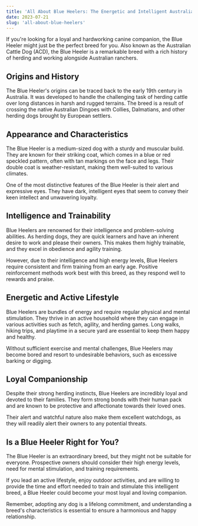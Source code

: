 ```yaml
---
title: 'All About Blue Heelers: The Energetic and Intelligent Australian Cattle Dog'
date: 2023-07-21
slug: 'all-about-blue-heelers'
---
```


If you're looking for a loyal and hardworking canine companion, the Blue Heeler might just be the perfect breed for you. Also known as the Australian Cattle Dog (ACD), the Blue Heeler is a remarkable breed with a rich history of herding and working alongside Australian ranchers.

## Origins and History

The Blue Heeler's origins can be traced back to the early 19th century in Australia. It was developed to handle the challenging task of herding cattle over long distances in harsh and rugged terrains. The breed is a result of crossing the native Australian Dingoes with Collies, Dalmatians, and other herding dogs brought by European settlers.

## Appearance and Characteristics

The Blue Heeler is a medium-sized dog with a sturdy and muscular build. They are known for their striking coat, which comes in a blue or red speckled pattern, often with tan markings on the face and legs. Their double coat is weather-resistant, making them well-suited to various climates.

One of the most distinctive features of the Blue Heeler is their alert and expressive eyes. They have dark, intelligent eyes that seem to convey their keen intellect and unwavering loyalty.

## Intelligence and Trainability

Blue Heelers are renowned for their intelligence and problem-solving abilities. As herding dogs, they are quick learners and have an inherent desire to work and please their owners. This makes them highly trainable, and they excel in obedience and agility training.

However, due to their intelligence and high energy levels, Blue Heelers require consistent and firm training from an early age. Positive reinforcement methods work best with this breed, as they respond well to rewards and praise.

## Energetic and Active Lifestyle

Blue Heelers are bundles of energy and require regular physical and mental stimulation. They thrive in an active household where they can engage in various activities such as fetch, agility, and herding games. Long walks, hiking trips, and playtime in a secure yard are essential to keep them happy and healthy.

Without sufficient exercise and mental challenges, Blue Heelers may become bored and resort to undesirable behaviors, such as excessive barking or digging.

## Loyal Companionship

Despite their strong herding instincts, Blue Heelers are incredibly loyal and devoted to their families. They form strong bonds with their human pack and are known to be protective and affectionate towards their loved ones.

Their alert and watchful nature also make them excellent watchdogs, as they will readily alert their owners to any potential threats.

## Is a Blue Heeler Right for You?

The Blue Heeler is an extraordinary breed, but they might not be suitable for everyone. Prospective owners should consider their high energy levels, need for mental stimulation, and training requirements.

If you lead an active lifestyle, enjoy outdoor activities, and are willing to provide the time and effort needed to train and stimulate this intelligent breed, a Blue Heeler could become your most loyal and loving companion.

Remember, adopting any dog is a lifelong commitment, and understanding a breed's characteristics is essential to ensure a harmonious and happy relationship.
